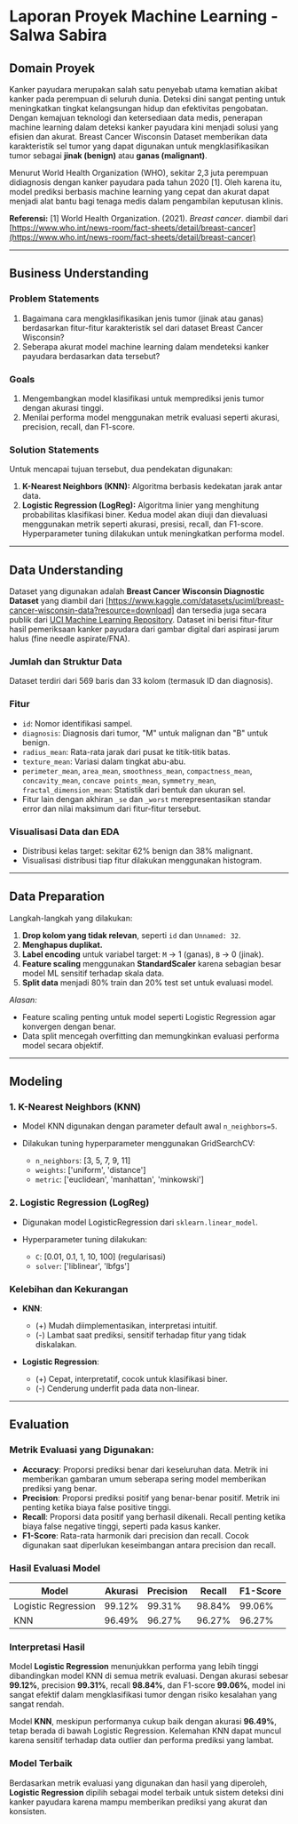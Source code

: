 # Laporan Proyek Machine Learning - Salwa Sabira

## Domain Proyek

Kanker payudara merupakan salah satu penyebab utama kematian akibat kanker pada perempuan di seluruh dunia. Deteksi dini sangat penting untuk meningkatkan tingkat kelangsungan hidup dan efektivitas pengobatan. Dengan kemajuan teknologi dan ketersediaan data medis, penerapan machine learning dalam deteksi kanker payudara kini menjadi solusi yang efisien dan akurat. Breast Cancer Wisconsin Dataset memberikan data karakteristik sel tumor yang dapat digunakan untuk mengklasifikasikan tumor sebagai **jinak (benign)** atau **ganas (malignant)**.

Menurut World Health Organization (WHO), sekitar 2,3 juta perempuan didiagnosis dengan kanker payudara pada tahun 2020 \[1]. Oleh karena itu, model prediksi berbasis machine learning yang cepat dan akurat dapat menjadi alat bantu bagi tenaga medis dalam pengambilan keputusan klinis.

**Referensi:**
\[1] World Health Organization. (2021). *Breast cancer*. diambil dari [https://www.who.int/news-room/fact-sheets/detail/breast-cancer](https://www.who.int/news-room/fact-sheets/detail/breast-cancer)

---

## Business Understanding

### Problem Statements

1. Bagaimana cara mengklasifikasikan jenis tumor (jinak atau ganas) berdasarkan fitur-fitur karakteristik sel dari dataset Breast Cancer Wisconsin?
2. Seberapa akurat model machine learning dalam mendeteksi kanker payudara berdasarkan data tersebut?

### Goals

1. Mengembangkan model klasifikasi untuk memprediksi jenis tumor dengan akurasi tinggi.
2. Menilai performa model menggunakan metrik evaluasi seperti akurasi, precision, recall, dan F1-score.

### Solution Statements
Untuk mencapai tujuan tersebut, dua pendekatan digunakan:
1. **K-Nearest Neighbors (KNN):** Algoritma berbasis kedekatan jarak antar data.
2. **Logistic Regression (LogReg):** Algoritma linier yang menghitung probabilitas klasifikasi biner.
Kedua model akan diuji dan dievaluasi menggunakan metrik seperti akurasi, presisi, recall, dan F1-score. Hyperparameter tuning dilakukan untuk meningkatkan performa model.

---

## Data Understanding

Dataset yang digunakan adalah **Breast Cancer Wisconsin Diagnostic Dataset** yang diambil dari [https://www.kaggle.com/datasets/uciml/breast-cancer-wisconsin-data?resource=download]  dan tersedia juga secara publik dari [UCI Machine Learning Repository](https://archive.ics.uci.edu/ml/datasets/Breast+Cancer+Wisconsin+%28Diagnostic%29). Dataset ini berisi fitur-fitur hasil pemeriksaan kanker payudara dari gambar digital dari aspirasi jarum halus (fine needle aspirate/FNA).

### **Jumlah dan Struktur Data**

Dataset terdiri dari 569 baris dan 33 kolom (termasuk ID dan diagnosis).

### **Fitur**

* `id`: Nomor identifikasi sampel.
* `diagnosis`: Diagnosis dari tumor, "M" untuk malignan dan "B" untuk benign.
* `radius_mean`: Rata-rata jarak dari pusat ke titik-titik batas.
* `texture_mean`: Variasi dalam tingkat abu-abu.
* `perimeter_mean`, `area_mean`, `smoothness_mean`, `compactness_mean`, `concavity_mean`, `concave points_mean`, `symmetry_mean`, `fractal_dimension_mean`: Statistik dari bentuk dan ukuran sel.
* Fitur lain dengan akhiran `_se` dan `_worst` merepresentasikan standar error dan nilai maksimum dari fitur-fitur tersebut.

### **Visualisasi Data dan EDA**

* Distribusi kelas target: sekitar 62% benign dan 38% malignant.
* Visualisasi distribusi tiap fitur dilakukan menggunakan histogram.

---

## Data Preparation

Langkah-langkah yang dilakukan:

1. **Drop kolom yang tidak relevan**, seperti `id` dan `Unnamed: 32`.
2. **Menghapus duplikat.**
3. **Label encoding** untuk variabel target: `M` → 1 (ganas), `B` → 0 (jinak).
4. **Feature scaling** menggunakan **StandardScaler** karena sebagian besar model ML sensitif terhadap skala data.
5. **Split data** menjadi 80% train dan 20% test set untuk evaluasi model.

*Alasan:*
* Feature scaling penting untuk model seperti Logistic Regression agar konvergen dengan benar.
* Data split mencegah overfitting dan memungkinkan evaluasi performa model secara objektif.

---

## Modeling

### **1. K-Nearest Neighbors (KNN)**

* Model KNN digunakan dengan parameter default awal `n_neighbors=5`.
* Dilakukan tuning hyperparameter menggunakan GridSearchCV:

  * `n_neighbors`: \[3, 5, 7, 9, 11]
  * `weights`: \['uniform', 'distance']
  * `metric`: \['euclidean', 'manhattan', 'minkowski']

### **2. Logistic Regression (LogReg)**

* Digunakan model LogisticRegression dari `sklearn.linear_model`.
* Hyperparameter tuning dilakukan:

  * `C`: \[0.01, 0.1, 1, 10, 100] (regularisasi)
  * `solver`: \['liblinear', 'lbfgs']

### **Kelebihan dan Kekurangan**

* **KNN**:

  * (+) Mudah diimplementasikan, interpretasi intuitif.
  * (-) Lambat saat prediksi, sensitif terhadap fitur yang tidak diskalakan.
* **Logistic Regression**:

  * (+) Cepat, interpretatif, cocok untuk klasifikasi biner.
  * (-) Cenderung underfit pada data non-linear.

---


## **Evaluation**

### **Metrik Evaluasi yang Digunakan:**

* **Accuracy**: Proporsi prediksi benar dari keseluruhan data. Metrik ini memberikan gambaran umum seberapa sering model memberikan prediksi yang benar.
* **Precision**: Proporsi prediksi positif yang benar-benar positif. Metrik ini penting ketika biaya false positive tinggi.
* **Recall**: Proporsi data positif yang berhasil dikenali. Recall penting ketika biaya false negative tinggi, seperti pada kasus kanker.
* **F1-Score**: Rata-rata harmonik dari precision dan recall. Cocok digunakan saat diperlukan keseimbangan antara precision dan recall.

### **Hasil Evaluasi Model**

| Model               | Akurasi | Precision | Recall | F1-Score |
| ------------------- | ------- | --------- | ------ | -------- |
| Logistic Regression | 99.12%  | 99.31%    | 98.84% | 99.06%   |
| KNN                 | 96.49%  | 96.27%    | 96.27% | 96.27%   |

### **Interpretasi Hasil**

Model **Logistic Regression** menunjukkan performa yang lebih tinggi dibandingkan model KNN di semua metrik evaluasi. Dengan akurasi sebesar **99.12%**, precision **99.31%**, recall **98.84%**, dan F1-score **99.06%**, model ini sangat efektif dalam mengklasifikasi tumor dengan risiko kesalahan yang sangat rendah.

Model **KNN**, meskipun performanya cukup baik dengan akurasi **96.49%**, tetap berada di bawah Logistic Regression. Kelemahan KNN dapat muncul karena sensitif terhadap data outlier dan performa prediksi yang lambat.

### **Model Terbaik**

Berdasarkan metrik evaluasi yang digunakan dan hasil yang diperoleh, **Logistic Regression** dipilih sebagai model terbaik untuk sistem deteksi dini kanker payudara karena mampu memberikan prediksi yang akurat dan konsisten.

